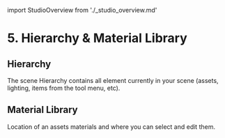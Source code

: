 import StudioOverview from './_studio_overview.md'

# 5. Hierarchy & Material Library
<StudioOverview />

## Hierarchy
The scene Hierarchy contains all element currently in your scene (assets, lighting, items from the tool menu, etc).
## Material Library
Location of an assets materials and where you can select and edit them.
